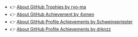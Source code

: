 - :point_right: <a href="https://github.com/ryo-ma/github-profile-trophy">About GitHub Trophies by ryo-ma</a>
- :point_right: <a href="https://github.com/4xmen/Get-Github-Achievements">About GitHub Achievement by 4xmen</a>
- :point_right: <a href="https://github.com/Schweinepriester/github-profile-achievements">About GitHub Profile Achievements by Schweinepriester</a>
- :point_right: <a href="https://github.com/drknzz/GitHub-Achievements">About GitHub Profile Achievements by drknzz</a>
